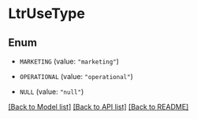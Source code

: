 # LtrUseType

## Enum


* `MARKETING` (value: `"marketing"`)

* `OPERATIONAL` (value: `"operational"`)

* `NULL` (value: `"null"`)


[[Back to Model list]](../README.md#documentation-for-models) [[Back to API list]](../README.md#documentation-for-api-endpoints) [[Back to README]](../README.md)



